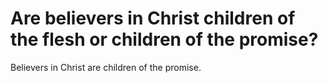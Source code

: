 # Are believers in Christ children of the flesh or children of the promise?

Believers in Christ are children of the promise.
